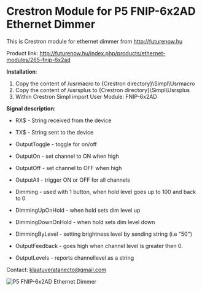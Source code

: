 # Crestron Module for P5 FNIP-6x2AD Ethernet Dimmer

This is Crestron module for ethernet dimmer from http://futurenow.hu

Product link: http://futurenow.hu/index.php/products/ethernet-modules/265-fnip-6x2ad

**Installation**:

1. Copy the content of /usrmacro to {Crestron directory}\Simpl\Usrmacro
2. Copy the content of /usrsplus to {Crestron directory}\Simpl\Usrsplus
3. Within Crestron Simpl import User Module: FNIP-6x2AD

**Signal description**:

- RX$ - String received from the device 
- TX$ - String sent to the device

- OutputToggle        - toggle for on/off
- OutputOn            - set channel to ON when high
- OutputOff           - set channel to OFF when high
- OutputAll           - trigger ON or OFF for all channels
- Dimming             - used with 1 button, when hold level goes up to 100 and back to 0
- DimmingUpOnHold     - when hold sets dim level up   
- DimmingDownOnHold   - when hold sets dim level down   
- DimmingByLevel 	  - setting brightness level by sending string (i.e "50")

- OutputFeedback      - goes high when channel level is greater then 0.
- OutputLevels        - reports channellevel as a string

Contact: klaatuveratanecto@gmail.com

![P5 FNIP-6x2AD Ethernet Dimmer](https://i.imgur.com/b2mHK2k.jpg)
